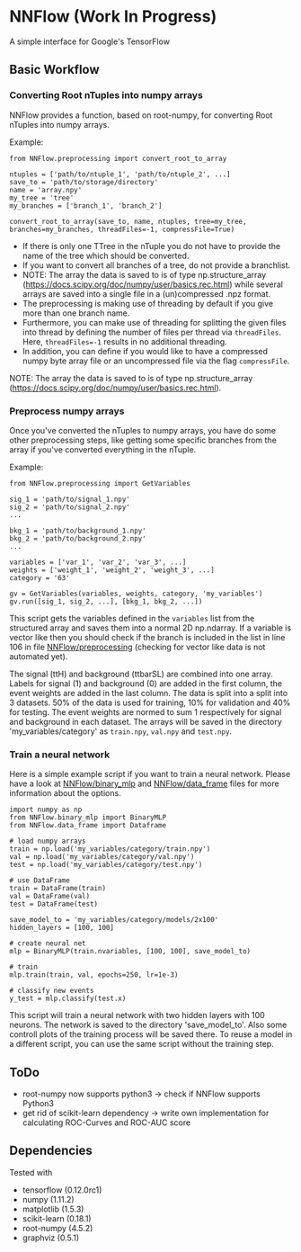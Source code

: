 # NNFlow (Work In Progress)
A simple interface for Google's TensorFlow 

## Basic Workflow
### Converting Root nTuples into numpy arrays
NNFlow provides a function, based on root-numpy, for converting Root nTuples into numpy arrays.

Example:
```
from NNFlow.preprocessing import convert_root_to_array

ntuples = ['path/to/ntuple_1', 'path/to/ntuple_2', ...]
save_to = 'path/to/storage/directory'
name = 'array.npy'
my_tree = 'tree'
my_branches = ['branch_1', 'branch_2']

convert_root_to_array(save_to, name, ntuples, tree=my_tree, branches=my_branches, threadFiles=-1, compressFile=True)
```
* If there is only one TTree in the nTuple you do not have to provide the name of the tree which should be converted.
* If you want to convert all branches of a tree, do not provide a branchlist.
* NOTE: The array the data is saved to is of type np.structure_array (https://docs.scipy.org/doc/numpy/user/basics.rec.html) while several arrays are saved into a single file in a (un)compressed .npz format.
* The preprocessing is making use of threading by default if you give more than one branch name.
* Furthermore, you can make use of threading for splitting the given files into thread by defining the number of files per thread via ```threadFiles```. Here, ```threadFiles=-1``` results in no additional threading.
* In addition, you can define if you would like to have a compressed numpy byte array file or an uncompressed file via the flag ```compressFile```.

NOTE: The array the data is saved to is of type np.structure_array (https://docs.scipy.org/doc/numpy/user/basics.rec.html).


### Preprocess numpy arrays
Once you've converted the nTuples to numpy arrays, you have do some other preprocessing steps, like getting some specific branches from the array if you've converted everything in the nTuple.

Example:
```
from NNFlow.preprocessing import GetVariables

sig_1 = 'path/to/signal_1.npy'
sig_2 = 'path/to/signal_2.npy'
...

bkg_1 = 'path/to/background_1.npy'
bkg_2 = 'path/to/background_2.npy'
...

variables = ['var_1', 'var_2', 'var_3', ...]
weights = ['weight_1', 'weight_2', 'weight_3', ...]
category = '63'

gv = GetVariables(variables, weights, category, 'my_variables')
gv.run([sig_1, sig_2, ...], [bkg_1, bkg_2, ...])
```
This script gets the variables defined in the ```variables``` list from the structured array and saves them into a normal 2D np.ndarray.
If a variable is vector like then you should check if the branch is included in the list in line 106 in file [NNFlow/preprocessing](NNFlow/preprocessing.py) (checking for vector like data is not automated yet).

The signal (ttH) and background (ttbarSL) are combined into one array.
Labels for signal (1) and background (0) are added in the first column, the event weights are added in the last column.
The data is split into a split into 3 datasets. 50% of the data is used for training, 10% for validation and 40% for testing.
The event weights are normed to sum 1 respectively for signal and background in each dataset.
The arrays will be saved in the directory 'my_variables/category' as ```train.npy```, ```val.npy``` and ```test.npy```.

### Train a neural network
Here is a simple example script if you want to train a neural network.
Please have a look at [NNFlow/binary_mlp](NNFlow/binary_mlp.py) and [NNFlow/data_frame](NNFlow/data_frame.py) files for more information about the options.
```
import numpy as np
from NNFlow.binary_mlp import BinaryMLP
from NNFlow.data_frame import Dataframe

# load numpy arrays
train = np.load('my_variables/category/train.npy')
val = np.load('my_variables/category/val.npy')
test = np.load('my_variables/category/test.npy')

# use DataFrame
train = DataFrame(train)
val = DataFrame(val)
test = DataFrame(test)

save_model_to = 'my_variables/category/models/2x100'
hidden_layers = [100, 100] 

# create neural net
mlp = BinaryMLP(train.nvariables, [100, 100], save_model_to)

# train 
mlp.train(train, val, epochs=250, lr=1e-3)

# classify new events
y_test = mlp.classify(test.x)
```
This script will train a neural network with two hidden layers with 100 neurons.
The network is saved to the directory 'save_model_to'. 
Also some controll plots of the training process will be saved there.
To reuse a model in a different script, you can use the same script without the training step.

## ToDo
* root-numpy now supports python3 -> check if NNFlow supports Python3
* get rid of scikit-learn dependency -> write own implementation for calculating ROC-Curves and ROC-AUC score

## Dependencies
Tested with
* tensorflow (0.12.0rc1)
* numpy (1.11.2)
* matplotlib (1.5.3)
* scikit-learn (0.18.1)
* root-numpy (4.5.2)
* graphviz (0.5.1)


